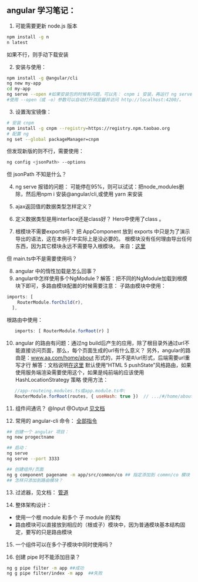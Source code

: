 ## angular 学习笔记：
1. 可能需要更新 node.js 版本
```sh
npm install -g n 
n latest
```
如果不行，则手动下载安装

2. 安装与使用：
```sh
npm install -g @angular/cli
ng new my-app
cd my-app
ng serve --open #如果安装包的时候有问题，可以先： cnpm i 安装，再运行 ng serve
#使用 --open（或 -o）参数可以自动打开浏览器并访问 http://localhost:4200/。

```

3. 设置淘宝镜像：
```sh
# 安装 cnpm
npm install -g cnpm --registry=https://registry.npm.taobao.org
# 配置 ng
ng set --global packageManager=cnpm 
```
但发现新版的则不行，需要使用：
```sh
ng config <jsonPath> --options
```
但 jsonPath 不知是什么？

4. ng serve 报错的问题：
  可能停在95%，则可以试试：把node_modules删除，然后用npm i 安装@angular/cli,或使用 yarn 来安装

5. ajax返回值的数据类型怎样定义？

6. 定义数据类型是用interface还是class好？ Hero中使用了class 。

7. 根模块不需要exports吗？
  把 AppComponent 放到 exports 中只是为了演示导出的语法，这在本例子中实际上是没必要的。 根模块没有任何理由导出任何东西，因为其它模块永远不需要导入根模块。
  来自：[这里](https://www.angular.cn/guide/architecture-modules)

  但 main.ts中不是需要使用吗？

8. angular 中的惰性加载是怎么回事？
9. angular中怎样使用多个NgModule ?
解答：把不同的NgModule加载到根模块下即可，多路由模块配置的时候需要注意：
子路由模块中使用：
```javascript
imports: [
    RouterModule.forChild(r),
  ],
```
根路由中使用：
```javascript
   imports: [ RouterModule.forRoot(r) ]
```


10. angular 的路由有问题：通过ng build后产生的应用，除了根目录外通过url不能直接访问页面，那么，每个页面生成的url有什么意义？
    另外，angular的路由是：www.aa.com/home/about 形式的，并不是#/url形式，后端需要url重写才行
 解答：文档说明[在这里](https://www.angular.cn/guide/router#browser-url-styles)
 默认使用“HTML 5 pushState”风格路由，如果使用服务端渲染需要使用这个，如果是纯前端的应该使用HashLocationStrategy 策略
 使用方法：
```javascript
   //app-routeing.modules.ts或app.module.ts中:
   RouterModule.forRoot(routes, { useHash: true })  // .../#/home/about
``` 
11. 组件间通讯？
@Input @Output
[见文档](https://www.angular.cn/guide/component-interaction)

12. 常用的 angular-cli 命令：
[全部指令](https://github.com/angular/angular-cli/wiki/serve)
```sh
## 创建一个 angular 项目：
ng new progectname

## 启动：
ng serve
ng serve --port 3333

## 创建组件/页面
ng g component pagename -m app/src/common/co ## 指定添加到 commn/co 模块 默认添加到根模块
## 怎样只添加到路由模块？

```

13. 过滤器，见文档：
 [管道](https://www.angular.cn/guide/pipes)

14. 整体架构设计：
* 使用一个根 module 和多个 子 module 的架构
* 路由模块可以直接放到相应的（根或子）模块中，因为普通模块基本结构固定，要写的只是路由模块

15. 一个组件可以在多个子模块中同时使用吗？

16. 创建 pipe 时不能添加目录？
```sh
ng g pipe filter -m app ##成功
ng g pipe filter/index -m app  ##失败

